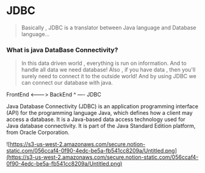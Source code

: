 # JDBC

> Basically , JDBC is a translator between Java language and Database language...

### What is java DataBase Connectivity?

> In this data driven world , everything is run on information.
And to handle all data we need database!
Also , if you have data , then you'll surely need to connect it to the outside world!
And by using JDBC we can connect our database with java.

FrontEnd       <———>      BackEnd
                       ^ —-  JDBC

Java Database Connectivity (JDBC) is an application programming interface (API) for the programming language Java, which defines how a client may access a database. It is a Java-based data access technology used for Java database connectivity. It is part of the Java Standard Edition platform, from Oracle Corporation.

![https://s3-us-west-2.amazonaws.com/secure.notion-static.com/056ccaf4-0f90-4edc-be5a-fb541cc8209a/Untitled.png](https://s3-us-west-2.amazonaws.com/secure.notion-static.com/056ccaf4-0f90-4edc-be5a-fb541cc8209a/Untitled.png)
